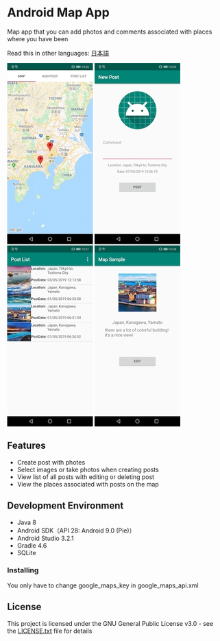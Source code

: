 # Android Map App
Map app that you can add photos and comments associated with places where you have been

Read this in other languages: [日本語](README.ja.md)

![Image of MapPage](images/MapPage.jpg)
![Image of AddPostPage](images/AddPostPage.jpg)
![Image of PostListPage](images/PostListPage.jpg)
![Image of PostPage](images/PostPage.jpg)

## Features
* Create post with photes
* Select images or take photos when creating posts
* View list of all posts with editing or deleting post
* View the places associated with posts on the map

## Development Environment
* Java 8
* Android SDK（API 28: Android 9.0 (Pie)）
* Android Studio 3.2.1
* Gradle 4.6
* SQLite

### Installing
You only have to change google_maps_key in google_maps_api.xml

## License
This project is licensed under the GNU General Public License v3.0 - see the [LICENSE.txt](LICENSE.txt) file for details
